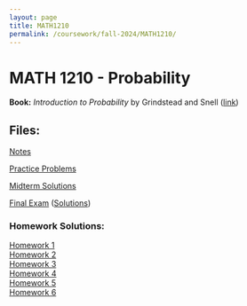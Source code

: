 ```yaml
---
layout: page
title: MATH1210
permalink: /coursework/fall-2024/MATH1210/
---
```


# MATH 1210 - Probability

**Book:** *Introduction to Probability* by Grindstead and Snell ([link](https://math.dartmouth.edu/~prob/prob/prob.pdf))

## Files:

[Notes](MATH1210-notes.pdf)

[Practice Problems](MATH1210-practice-problems.pdf)

[Midterm Solutions](MATH1210-midterm-solutions.pdf)

[Final Exam](MATH1210-final-exam.pdf) ([Solutions](MATH1210-final-solutions.pdf))

### Homework Solutions:

[Homework 1](MATH1210-homework-1.pdf)  
[Homework 2](MATH1210-homework-2.pdf)  
[Homework 3](MATH1210-homework-3.pdf)  
[Homework 4](MATH1210-homework-4.pdf)  
[Homework 5](MATH1210-homework-5.pdf)  
[Homework 6](MATH1210-homework-6.pdf)
